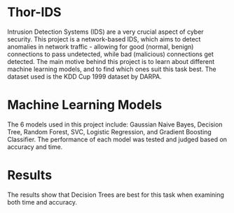 # Thor-IDS

Intrusion Detection Systems (IDS) are a very crucial aspect of cyber security. This project is a network-based IDS, which aims to detect anomalies in network traffic - allowing for good (normal, benign) connections to pass undetected, while bad (malicious) connections get detected. The main motive behind this project is to learn about different machine learning models, and to find which ones suit this task best. The dataset used is the KDD Cup 1999 dataset by DARPA. 

# Machine Learning Models

The 6 models used in this project include: Gaussian Naive Bayes, Decision Tree, Random Forest, SVC, Logistic Regression, and Gradient Boosting Classifier. The performance of each model was tested and judged based on accuracy and time.

# Results

The results show that Decision Trees are best for this task when examining both time and accuracy. 
